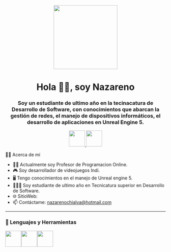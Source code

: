 <div id="head" align="center">
    <img src="https://media.giphy.com/media/2gU47vbADFHsFbZD2y/giphy.gif" width="200" />
<h1 align="center">Hola 👋👋, soy Nazareno</h1>
<h3 align ="center">Soy un estudiante de ultimo año en la
    tecinacatura de Desarrollo de Software,
    con conocimientos que abarcan la gestión
    de redes, el manejo de dispositivos
    informáticos, el desarrollo de
    aplicaciones en Unreal Engine 5.</h3>
<a href="https://www.linkedin.com/in/nazareno-l%C3%B3pez-chialva-2b21a9236/">
  <img src="https://static.vecteezy.com/system/resources/previews/018/930/587/original/linkedin-logo-linkedin-icon-transparent-free-png.png" alt="" width="50" height="50">
</a>
    <a href="https://www.instagram.com/nazareno_chialva/">
        <img src="https://static.vecteezy.com/system/resources/previews/023/986/555/non_2x/instagram-logo-instagram-logo-transparent-instagram-icon-transparent-free-free-png.png" alt="" width="50" height="50">
      </a>
</div>

👨‍💻 Acerca de mí
- 👨‍🏫 Actualmente soy Profesor de Programacion Online.
- 🎮 Soy desarrollador de videojuegos Indi.
- 🖥️ Tengo conocimientos en el manejo de Unreal engine 5.
- 👨🏻‍🎓 Soy estudiante de ultimo año en Tecnicatura superior en Desarrollo de Software. 
- 🌐 SitioWeb:
- 📫 Contáctame: nazarenochialva@hotmail.com

---
<H3>🔨 Lenguajes y Herramientas</H3>
<div style="display: flex;">
  <img src="https://logosandtypes.com/wp-content/uploads/2020/08/Unreal-Engine.png" alt="" width="50" height="50">
  <img src="https://cdn-icons-png.flaticon.com/512/1216/1216733.png" alt="" width="50" height="50">
  <img src="https://encrypted-tbn0.gstatic.com/images?q=tbn:ANd9GcS9aDNWGPhy2dNf9B_0Eq9NqbyYXGLmzAk3DJYhqUGH8CSOxHawsGmoQGi53bGG-WD26p8&usqp=CAU" alt="" width="50" height="50">
</div>
